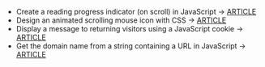 - Create a reading progress indicator (on scroll) in JavaScript -> [ARTICLE](https://www.michaelburrows.xyz/reading-progress-indicator/)
- Design an animated scrolling mouse icon with CSS -> [ARTICLE](https://www.michaelburrows.xyz/animated-scrolling-mouse-icon/)
- Display a message to returning visitors using a JavaScript cookie -> [ARTICLE](https://www.michaelburrows.xyz/repeat-visitor-cookie-message/)
- Get the domain name from a string containing a URL in JavaScript -> [ARTICLE](https://www.michaelburrows.xyz/get-domain-name-url-javascript/)